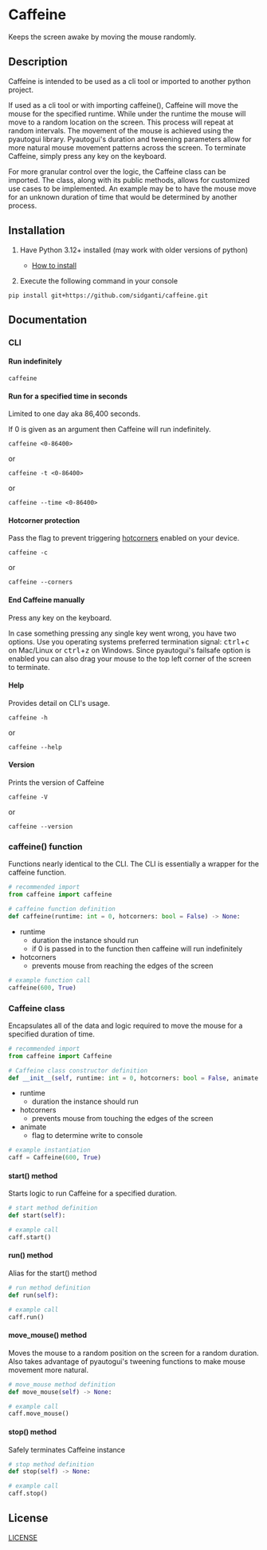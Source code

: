 # Caffeine

Keeps the screen awake by moving the mouse randomly.

## Description

Caffeine is intended to be used as a cli tool or imported to another python project.

If used as a cli tool or with importing caffeine(), Caffeine will move the mouse for the specified runtime. While under the runtime the mouse will move to a random location on the screen. This process will repeat at random intervals. The movement of the mouse is achieved using the pyautogui library. Pyautogui's duration and tweening parameters allow for more natural mouse movement patterns across the screen. To terminate Caffeine, simply press any key on the keyboard.

For more granular control over the logic, the Caffeine class can be imported. The class, along with its public methods, allows for customized use cases to be implemented. An example may be to have the mouse move for an unknown duration of time that would be determined by another process.

## Installation

1. Have Python 3.12+ installed (may work with older versions of python)
    - [How to install](https://www.python.org/downloads/)

2. Execute the following command in your console

```console
pip install git+https://github.com/sidganti/caffeine.git
```

## Documentation

### CLI

#### Run indefinitely

```console
caffeine
```

#### Run for a specified time in seconds

Limited to one day aka 86,400 seconds.

If 0 is given as an argument then Caffeine will run indefinitely.

```console
caffeine <0-86400>
```

or

```console
caffeine -t <0-86400>
```

or

```console
caffeine --time <0-86400>
```

#### Hotcorner protection

Pass the flag to prevent triggering [hotcorners](https://support.apple.com/guide/mac-help/use-hot-corners-mchlp3000/mac) enabled on your device.

```console
caffeine -c
```

or

```console
caffeine --corners
```

#### End Caffeine manually

Press any key on the keyboard.

In case something pressing any single key went wrong, you have two options. Use you operating systems preferred termination signal: <kbd>ctrl</kbd>+<kbd>c</kbd> on Mac/Linux or <kbd>ctrl</kbd>+<kbd>z</kbd> on Windows. Since pyautogui's failsafe option is enabled you can also drag your mouse to the top left corner of the screen to terminate.

#### Help

Provides detail on CLI's usage.

```console
caffeine -h
```

or

```console
caffeine --help
```

#### Version

Prints the version of Caffeine

```console
caffeine -V
```

or

```console
caffeine --version
```

### caffeine() function

Functions nearly identical to the CLI. The CLI is essentially a wrapper for the caffeine function.

```python
# recommended import
from caffeine import caffeine
```

```python
# caffeine function definition
def caffeine(runtime: int = 0, hotcorners: bool = False) -> None:
```

- runtime
    - duration the instance should run
    - if 0 is passed in to the function then caffeine will run indefinitely
- hotcorners
    - prevents mouse from reaching the edges of the screen

```python
# example function call
caffeine(600, True)
```

### Caffeine class

Encapsulates all of the data and logic required to move the mouse for a specified duration of time.

```python
# recommended import
from caffeine import Caffeine
```

```python
# Caffeine class constructor definition
def __init__(self, runtime: int = 0, hotcorners: bool = False, animate: bool = True) -> None:
```

- runtime
    - duration the instance should run
- hotcorners
    - prevents mouse from touching the edges of the screen
- animate
    - flag to determine write to console

```python
# example instantiation
caff = Caffeine(600, True)
```

#### start() method

Starts logic to run Caffeine for a specified duration.

```python
# start method definition
def start(self):
```

```python
# example call
caff.start()
```

#### run() method

Alias for the start() method

```python
# run method definition
def run(self):
```

```python
# example call
caff.run()
```

#### move_mouse() method

Moves the mouse to a random position on the screen for a random duration. Also takes advantage of pyautogui's tweening functions to make mouse movement more natural.

```python
# move_mouse method definition
def move_mouse(self) -> None:
```

```python
# example call
caff.move_mouse()
```

#### stop() method

Safely terminates Caffeine instance

```python
# stop method definition
def stop(self) -> None:
```

```python
# example call
caff.stop()
```

## License

[LICENSE](LICENSE)